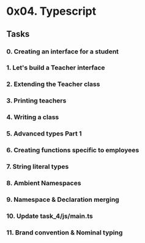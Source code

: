 # 0x04. Typescript

## Tasks

### 0. Creating an interface for a student

### 1. Let's build a Teacher interface

### 2. Extending the Teacher class

### 3. Printing teachers

### 4. Writing a class

### 5. Advanced types Part 1

### 6. Creating functions specific to employees

### 7. String literal types

### 8. Ambient Namespaces

### 9. Namespace & Declaration merging

### 10. Update task_4/js/main.ts

### 11. Brand convention & Nominal typing
